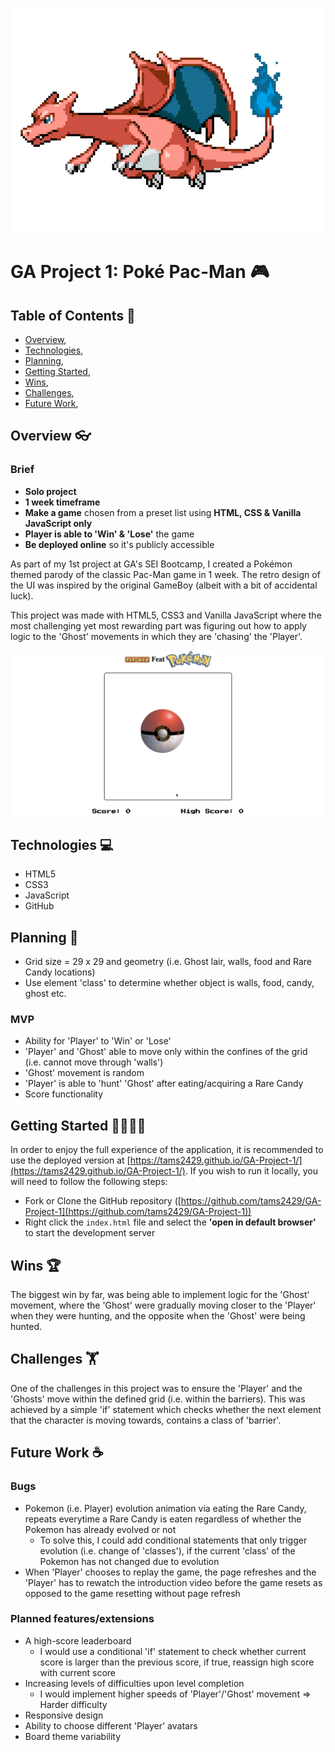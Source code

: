 ![pokemon gif](/ReadmeResources/pokemon.gif)
# GA Project 1: Poké Pac-Man 🎮

## Table of Contents 📖

- [Overview](https://www.notion.so/Project-3-Readme-Fri-21st-Aug-95a55df0773f45c1af1f5ec3084c4b5b#f99c1c68a0be411ea21aebfba620afdd),
- [Technologies](https://www.notion.so/Project-3-Readme-Fri-21st-Aug-95a55df0773f45c1af1f5ec3084c4b5b#c4e06631a3be4fceb9e534a52290e05d),
- [Planning](https://www.notion.so/Project-3-Readme-Fri-21st-Aug-95a55df0773f45c1af1f5ec3084c4b5b#fe3af2ac0fd944c98a0bad3a79ddff88),
- [Getting Started](https://www.notion.so/Project-3-Readme-Fri-21st-Aug-95a55df0773f45c1af1f5ec3084c4b5b#99b60c701ae0446998be70811a2726d1),
- [Wins](https://www.notion.so/Project-3-Readme-Fri-21st-Aug-95a55df0773f45c1af1f5ec3084c4b5b#81e74b7a4ae74f2399c85b5ed0c61304),
- [Challenges](https://www.notion.so/Project-3-Readme-Fri-21st-Aug-95a55df0773f45c1af1f5ec3084c4b5b#7fedc5eb0935405e992e4910a4d6d3a7),
- [Future Work](https://www.notion.so/Project-3-Readme-Fri-21st-Aug-95a55df0773f45c1af1f5ec3084c4b5b#fca88914eeb14fc0909ad0588d7ea20c),

## Overview 👓

### Brief

- **Solo project**
- **1 week timeframe**
- **Make a game** chosen from a preset list using **HTML, CSS & Vanilla JavaScript only**
- **Player is able to 'Win' & 'Lose'** the game
- **Be deployed online** so it's publicly accessible

As part of my 1st project at GA's SEI Bootcamp, I created a Pokémon themed parody of the classic Pac-Man game in 1 week. The retro design of the UI was inspired by the original GameBoy (albeit with a bit of accidental luck).

This project was made with HTML5, CSS3 and Vanilla JavaScript where the most challenging yet most rewarding part was figuring out how to apply logic to the 'Ghost' movements in which they are 'chasing' the 'Player'.

![Working Gif of Poke Pac-Man](/ReadmeResources/PokePacMan-GIF.gif)

## Technologies 💻

- HTML5
- CSS3
- JavaScript
- GitHub

## Planning 📝

- Grid size = 29 x 29 and geometry (i.e. Ghost lair, walls, food and Rare Candy locations)
- Use element 'class' to determine whether object is walls, food, candy, ghost etc.

### MVP

- Ability for 'Player' to 'Win' or 'Lose'
- 'Player' and 'Ghost' able to move only within the confines of the grid (i.e. cannot move through 'walls')
- 'Ghost' movement is random
- 'Player' is able to 'hunt' 'Ghost' after eating/acquiring a Rare Candy
- Score functionality

## Getting Started 🏃‍♂️🏃‍♀️

In order to enjoy the full experience of the application, it is recommended to use the deployed version at [https://tams2429.github.io/GA-Project-1/](https://tams2429.github.io/GA-Project-1/). If you wish to run it locally, you will need to follow the following steps:

- Fork or Clone the GitHub repository ([https://github.com/tams2429/GA-Project-1](https://github.com/tams2429/GA-Project-1))
- Right click the `index.html` file and select the **'open in default browser'** to start the development server

## Wins 🏆

The biggest win by far, was being able to implement logic for the 'Ghost' movement, where the 'Ghost' were gradually moving closer to the 'Player' when they were hunting, and the opposite when the 'Ghost' were being hunted.

## Challenges 🏋️

One of the challenges in this project was to ensure the 'Player' and the 'Ghosts' move within the defined grid (i.e. within the barriers). This was achieved by a simple 'if' statement which checks whether the next element that the character is moving towards, contains a class of 'barrier'.

## Future Work ☕

### Bugs

- Pokemon (i.e. Player) evolution animation via eating the Rare Candy, repeats everytime a Rare Candy is eaten regardless of whether the Pokemon has already evolved or not
    - To solve this, I could add conditional statements that only trigger evolution (i.e. change of 'classes'), if the current 'class' of the Pokemon has not changed due to evolution
- When 'Player' chooses to replay the game, the page refreshes and the 'Player' has to rewatch the introduction video before the game resets as opposed to the game resetting without page refresh

### Planned features/extensions

- A high-score leaderboard
    - I would use a conditional 'if' statement to check whether current score is larger than the previous score, if true, reassign high score with current score
- Increasing levels of difficulties upon level completion
    - I would implement higher speeds of 'Player'/'Ghost' movement ⇒ Harder difficulty
- Responsive design
- Ability to choose different 'Player' avatars
- Board theme variability
